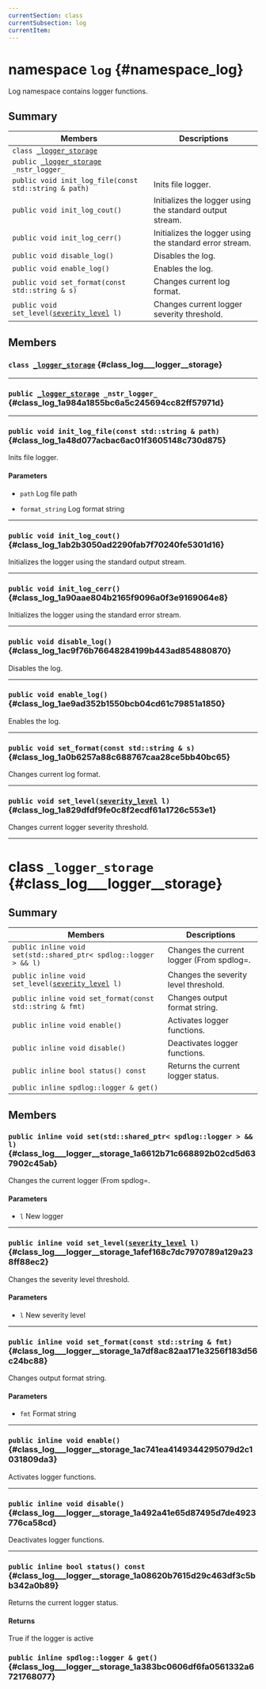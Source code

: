 ```yaml
---
currentSection: class
currentSubsection: log
currentItem:
---
```


# namespace `log` {#namespace_log}

Log namespace contains logger functions.

## Summary

 Members                        | Descriptions                                
--------------------------------|---------------------------------------------
`class `[``_logger_storage``](#class_log___logger__storage)        |
`public `[`_logger_storage`](#class_log___logger__storage)` _nstr_logger_` |
`public void init_log_file(const std::string & path)` | Inits file logger.
`public void init_log_cout()` | Initializes the logger using the standard output stream.
`public void init_log_cerr()` | Initializes the logger using the standard error stream.
`public void disable_log()` | Disables the log.
`public void enable_log()` | Enables the log.
`public void set_format(const std::string & s)` | Changes current log format.
`public void set_level(`[`severity_level`](#class_log_1a10acfc5ebf7a1e159905211f5b89d5df)` l)` | Changes current logger severity threshold.

## Members

### `class `[``_logger_storage``](#class_log___logger__storage) {#class_log___logger__storage}




---

### `public `[`_logger_storage`](#class_log___logger__storage)` _nstr_logger_` {#class_log_1a984a1855bc6a5c245694cc82ff57971d}



---

### `public void init_log_file(const std::string & path)` {#class_log_1a48d077acbac6ac01f3605148c730d875}

Inits file logger.

#### Parameters
* `path` Log file path


* `format_string` Log format string

---

### `public void init_log_cout()` {#class_log_1ab2b3050ad2290fab7f70240fe5301d16}

Initializes the logger using the standard output stream.



---

### `public void init_log_cerr()` {#class_log_1a90aae804b2165f9096a0f3e9169064e8}

Initializes the logger using the standard error stream.



---

### `public void disable_log()` {#class_log_1ac9f76b76648284199b443ad854880870}

Disables the log.



---

### `public void enable_log()` {#class_log_1ae9ad352b1550bcb04cd61c79851a1850}

Enables the log.



---

### `public void set_format(const std::string & s)` {#class_log_1a0b6257a88c688767caa28ce5bb40bc65}

Changes current log format.



---

### `public void set_level(`[`severity_level`](#class_log_1a10acfc5ebf7a1e159905211f5b89d5df)` l)` {#class_log_1a829dfdf9fe0c8f2ecdf61a1726c553e1}

Changes current logger severity threshold.

---

# class `_logger_storage` {#class_log___logger__storage}

## Summary

 Members                        | Descriptions                                
--------------------------------|---------------------------------------------
`public inline void set(std::shared_ptr< spdlog::logger > && l)` | Changes the current logger (From spdlog=.
`public inline void set_level(`[`severity_level`](#class_log_1a10acfc5ebf7a1e159905211f5b89d5df)` l)` | Changes the severity level threshold.
`public inline void set_format(const std::string & fmt)` | Changes output format string.
`public inline void enable()` | Activates logger functions.
`public inline void disable()` | Deactivates logger functions.
`public inline bool status() const` | Returns the current logger status.
`public inline spdlog::logger & get()` |

## Members

### `public inline void set(std::shared_ptr< spdlog::logger > && l)` {#class_log___logger__storage_1a6612b71c668892b02cd5d637902c45ab}

Changes the current logger (From spdlog=.

#### Parameters
* `l` New logger

---

### `public inline void set_level(`[`severity_level`](#class_log_1a10acfc5ebf7a1e159905211f5b89d5df)` l)` {#class_log___logger__storage_1afef168c7dc7970789a129a238ff88ec2}

Changes the severity level threshold.

#### Parameters
* `l` New severity level

---

### `public inline void set_format(const std::string & fmt)` {#class_log___logger__storage_1a7df8ac82aa171e3256f183d56c24bc88}

Changes output format string.

#### Parameters
* `fmt` Format string

---

### `public inline void enable()` {#class_log___logger__storage_1ac741ea4149344295079d2c1031809da3}

Activates logger functions.



---

### `public inline void disable()` {#class_log___logger__storage_1a492a41e65d87495d7de4923776ca58cd}

Deactivates logger functions.



---

### `public inline bool status() const` {#class_log___logger__storage_1a08620b7615d29c463df3c5bb342a0b89}

Returns the current logger status.

#### Returns
True if the logger is active

### `public inline spdlog::logger & get()` {#class_log___logger__storage_1a383bc0606df6fa0561332a6721768077}
